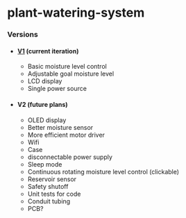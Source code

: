 # plant-watering-system
### Versions
- #### [V1](/V1) (current iteration)
  - Basic moisture level control
  - Adjustable goal moisture level
  - LCD display
  - Single power source
- #### V2 (future plans)
  - OLED display
  - Better moisture sensor
  - More efficient motor driver
  - Wifi
  - Case
  - disconnectable power supply
  - Sleep mode
  - Continuous rotating moisture level control (clickable)
  - Reservoir sensor
  - Safety shutoff
  - Unit tests for code
  - Conduit tubing
  - PCB?

